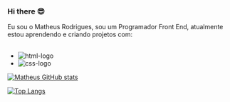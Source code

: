### Hi there :sunglasses:

Eu sou o Matheus Rodrigues, sou um Programador Front End, atualmente estou aprendendo e criando projetos com:
<br>
<br>
- <img src="https://img.shields.io/badge/HTML5-E34F26?style=for-the-badge&logo=html5&logoColor=white" alt="html-logo" />
- <img src="https://img.shields.io/badge/CSS3-1572B6?style=for-the-badge&logo=css3&logoColor=white" alt="css-logo" />


[![Matheus GitHub stats](https://github-readme-stats.vercel.app/api?username=matheusrod14)](https://github.com/anuraghazra/github-readme-stats)

[![Top Langs](https://github-readme-stats.vercel.app/api/top-langs/?username=matheusrod14)](https://github.com/anuraghazra/github-readme-stats)
